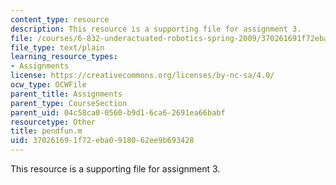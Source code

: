 ```yaml
---
content_type: resource
description: This resource is a supporting file for assignment 3.
file: /courses/6-832-underactuated-robotics-spring-2009/370261691f72eba0918062ee9b693428_pendfun.m
file_type: text/plain
learning_resource_types:
- Assignments
license: https://creativecommons.org/licenses/by-nc-sa/4.0/
ocw_type: OCWFile
parent_title: Assignments
parent_type: CourseSection
parent_uid: 04c58ca0-0560-b9d1-6ca6-2691ea66babf
resourcetype: Other
title: pendfun.m
uid: 37026169-1f72-eba0-9180-62ee9b693428
---
```

This resource is a supporting file for assignment 3.